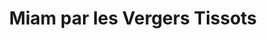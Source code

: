 ---
title: "Miam par les Vergers Tissots"
url: /annecy/miam-par-les-vergers-tissots/
shop: ferme
---
